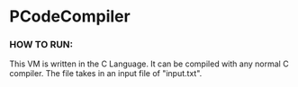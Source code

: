 # PCodeCompiler

### HOW TO RUN: 
This VM is written in the C Language. 
It can be compiled with any normal C compiler. 
The file takes in an input file of "input.txt". 
